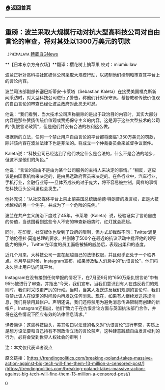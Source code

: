 ###  [:house:返回首頁](https://github.com/ourhimalayas/txt)
---

## 重磅：波兰采取大规模行动对抗大型高科技公司对自由言论的审查，将对其处以1300万美元的罚款
` JPHIMALAYA` [轉載自GNews](https://gnews.org/zh-hans/939754/)

**【日本东京方舟农场】**翻译：樱花树上摘苹果 校对：miumiu law

波兰正针对高科技社区媒体公司采取大规模行动，以遏制他们控制和审查其平台上的言论内容。

波兰司法部副部长塞巴斯蒂安·卡莱塔（Sebastian Kaleta）在接受美国福克斯新闻采访时，对大型科技公司进行了警告，称他们针对保守派，基督教和传统价值观的自由言论的审查已经让波兰政府对此忍无可忍。

他说：“我们看到，当大技术公司声称删除的是出于政治目的内容时，其实大部分内容是那些赞扬传统价值观或赞扬保守主义的内容，这是源于这些大型技术的公司的“仇恨言论政策”，但是他们并没有合法的权利这么做。

根据新的立法，任何一个禁止用户自由言论的平台都将面临1,350万美元的罚款，除非该内容在波兰法律下也是非法的。将成立一个仲裁委员会来监督争议案件。

Kaleta说：“科技公司已经达到了他们决定什么是合法的，什么不是合法的地步，但这不是他们的角色。”

他说：“言论的自由不是由为某个公司服务的主持人来决定的事情。” “相反，这应该是由国家机构来决定的，是由民选政府官员来决定的。在各行业中，汽车行业，手机行业，金融行业等-一旦体系成长的过于庞大，将不容易被控制，同样的事情在科技巨头公司里也会发生。”

他补充说：“从社交媒体平台上禁止前美国总统唐纳德·特朗普的发言权，正是大技术越权的另一个例子，并成为了一个危险的先例。”

波兰在共产主义统治下度过了45年，卡莱塔（Kaleta）说，经验证实了言论自由的价值，当该国看到这些令人不安的审查新趋势时，红灯就会亮起。

同时，在印度，社交媒体也受到了政府的限制，但方式却截然不同：Twitter满足了纳伦德拉·莫迪总理的要求，并删除了500个在最近的抗议活动中批评他的领导能力的账户。Twitter在印度的员工面临被捕的威胁后，表现出柔和的态度。

近几个月来，大科技公司一直在超越自己的法律权限，并且似乎正处于一个临界点。本月早些时候，Instagram宣布，如果涉及私人消息中的“仇恨言论”，他们将永久禁止用户访问其平台。

Instagram在没有接到任何举报的情况下，在7月至9月的“650万条仇恨言论”中有95％被进行了审查。并指出“今天，我们宣布，当我们意识到有人在违反我们的规则时，我们将采取更严厉的行动。当时，当某人发送违反我们规则的言论时，我们将禁止该人在设定的时间段内再发送任何消息。现在，如果有人继续发送违规消息，我们将禁用其帐户。声明还说，我们还将禁用为避免消息传递限制而创建的新帐户。Instagram还指出，他们“致力于在仇恨言论方面与英国执法部门合作，并将在这些情况下回应有效的法律信息请求。”

译者简评：这些科技巨头，美其名曰以法律的名义对“仇恨言论”进行审查，实质上是想方设法要和自己持有不同政治立场的言论禁声，这种肆意践踏自由发言权利的行为，必将会受到世界人权社会的审判！

注：本文仅代表译者观点

原文链接：[https://trendingpolitics.com/breaking-poland-takes-massive-action-against-big-tech-will-fine-them-13-million-a-censored-post/](https://trendingpolitics.com/breaking-poland-takes-massive-action-against-big-tech-will-fine-them-13-million-a-censored-post/)

0
